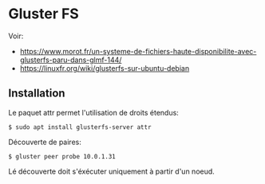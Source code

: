 # Gluster FS

Voir:
 
- https://www.morot.fr/un-systeme-de-fichiers-haute-disponibilite-avec-glusterfs-paru-dans-glmf-144/
- https://linuxfr.org/wiki/glusterfs-sur-ubuntu-debian

## Installation

Le paquet attr permet l'utilisation de droits étendus:

    $ sudo apt install glusterfs-server attr 
   
Découverte de paires:

    $ gluster peer probe 10.0.1.31
    
Lé découverte doit s'éxécuter uniquement à partir d'un noeud.    